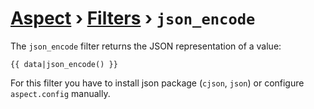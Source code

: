 [Aspect](./../../readme.md) › [Filters](./../filters.md) › `json_encode`
====================

<!-- {% raw %} -->

The `json_encode` filter returns the JSON representation of a value:

```twig
{{ data|json_encode() }}
```

For this filter you have to install json package (`cjson`, `json`) or configure `aspect.config` manually. 

<!-- {% endraw %} -->